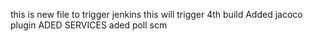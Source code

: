 this is new file to trigger jenkins
this will trigger 4th build
Added jacoco plugin
ADED SERVICES
aded poll scm
